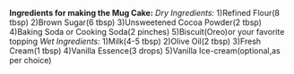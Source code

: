 **Ingredients for making the Mug Cake:**
*Dry Ingredients:*
1)Refined Flour(8 tbsp)
2)Brown Sugar(6 tbsp)
3)Unsweetened Cocoa Powder(2 tbsp)
4)Baking Soda or Cooking Soda(2 pinches)
5)Biscuit(Oreo)or your favorite topping
*Wet Ingredients:*
1)Milk(4-5 tbsp)
2)Olive Oil(2 tbsp)
3)Fresh Cream(1 tbsp)
4)Vanilla Essence(3 drops)
5)Vanilla Ice-cream(optional,as per choice)
